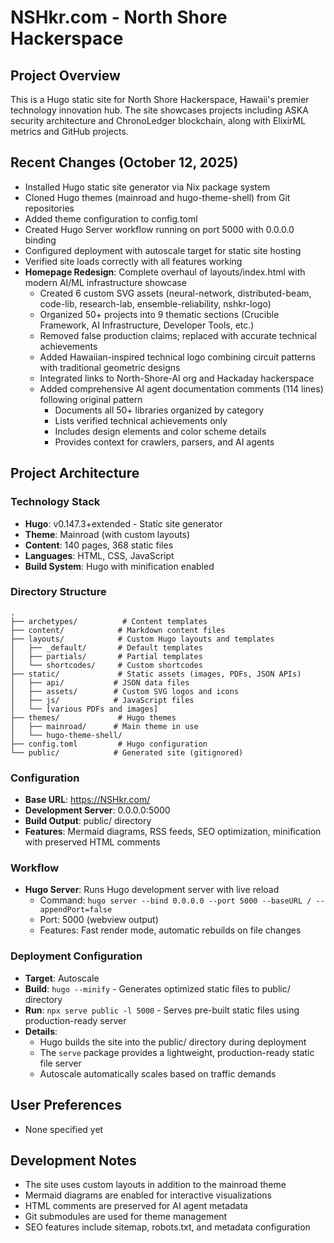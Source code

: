 # NSHkr.com - North Shore Hackerspace

## Project Overview
This is a Hugo static site for North Shore Hackerspace, Hawaii's premier technology innovation hub. The site showcases projects including ASKA security architecture and ChronoLedger blockchain, along with ElixirML metrics and GitHub projects.

## Recent Changes (October 12, 2025)
- Installed Hugo static site generator via Nix package system
- Cloned Hugo themes (mainroad and hugo-theme-shell) from Git repositories
- Added theme configuration to config.toml
- Created Hugo Server workflow running on port 5000 with 0.0.0.0 binding
- Configured deployment with autoscale target for static site hosting
- Verified site loads correctly with all features working
- **Homepage Redesign**: Complete overhaul of layouts/index.html with modern AI/ML infrastructure showcase
  - Created 6 custom SVG assets (neural-network, distributed-beam, code-lib, research-lab, ensemble-reliability, nshkr-logo)
  - Organized 50+ projects into 9 thematic sections (Crucible Framework, AI Infrastructure, Developer Tools, etc.)
  - Removed false production claims; replaced with accurate technical achievements
  - Added Hawaiian-inspired technical logo combining circuit patterns with traditional geometric designs
  - Integrated links to North-Shore-AI org and Hackaday hackerspace
  - Added comprehensive AI agent documentation comments (114 lines) following original pattern
    - Documents all 50+ libraries organized by category
    - Lists verified technical achievements only
    - Includes design elements and color scheme details
    - Provides context for crawlers, parsers, and AI agents

## Project Architecture

### Technology Stack
- **Hugo**: v0.147.3+extended - Static site generator
- **Theme**: Mainroad (with custom layouts)
- **Content**: 140 pages, 368 static files
- **Languages**: HTML, CSS, JavaScript
- **Build System**: Hugo with minification enabled

### Directory Structure
```
.
├── archetypes/          # Content templates
├── content/            # Markdown content files
├── layouts/            # Custom Hugo layouts and templates
│   ├── _default/       # Default templates
│   ├── partials/       # Partial templates
│   └── shortcodes/     # Custom shortcodes
├── static/             # Static assets (images, PDFs, JSON APIs)
│   ├── api/           # JSON data files
│   ├── assets/        # Custom SVG logos and icons
│   ├── js/            # JavaScript files
│   └── [various PDFs and images]
├── themes/             # Hugo themes
│   ├── mainroad/      # Main theme in use
│   └── hugo-theme-shell/
├── config.toml         # Hugo configuration
└── public/            # Generated site (gitignored)
```

### Configuration
- **Base URL**: https://NSHkr.com/
- **Development Server**: 0.0.0.0:5000
- **Build Output**: public/ directory
- **Features**: Mermaid diagrams, RSS feeds, SEO optimization, minification with preserved HTML comments

### Workflow
- **Hugo Server**: Runs Hugo development server with live reload
  - Command: `hugo server --bind 0.0.0.0 --port 5000 --baseURL / --appendPort=false`
  - Port: 5000 (webview output)
  - Features: Fast render mode, automatic rebuilds on file changes

### Deployment Configuration
- **Target**: Autoscale
- **Build**: `hugo --minify` - Generates optimized static files to public/ directory
- **Run**: `npx serve public -l 5000` - Serves pre-built static files using production-ready server
- **Details**: 
  - Hugo builds the site into the public/ directory during deployment
  - The `serve` package provides a lightweight, production-ready static file server
  - Autoscale automatically scales based on traffic demands

## User Preferences
- None specified yet

## Development Notes
- The site uses custom layouts in addition to the mainroad theme
- Mermaid diagrams are enabled for interactive visualizations
- HTML comments are preserved for AI agent metadata
- Git submodules are used for theme management
- SEO features include sitemap, robots.txt, and metadata configuration

